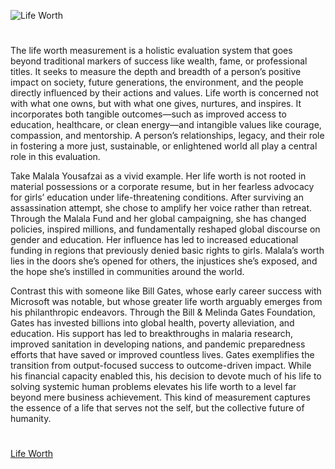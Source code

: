 ![Life Worth](https://github.com/user-attachments/assets/67d106e3-e7d5-4c57-8abe-16993db04f33)

#

The life worth measurement is a holistic evaluation system that goes beyond traditional markers of success like wealth, fame, or professional titles. It seeks to measure the depth and breadth of a person’s positive impact on society, future generations, the environment, and the people directly influenced by their actions and values. Life worth is concerned not with what one owns, but with what one gives, nurtures, and inspires. It incorporates both tangible outcomes—such as improved access to education, healthcare, or clean energy—and intangible values like courage, compassion, and mentorship. A person’s relationships, legacy, and their role in fostering a more just, sustainable, or enlightened world all play a central role in this evaluation.

Take Malala Yousafzai as a vivid example. Her life worth is not rooted in material possessions or a corporate resume, but in her fearless advocacy for girls’ education under life-threatening conditions. After surviving an assassination attempt, she chose to amplify her voice rather than retreat. Through the Malala Fund and her global campaigning, she has changed policies, inspired millions, and fundamentally reshaped global discourse on gender and education. Her influence has led to increased educational funding in regions that previously denied basic rights to girls. Malala’s worth lies in the doors she’s opened for others, the injustices she’s exposed, and the hope she’s instilled in communities around the world.

Contrast this with someone like Bill Gates, whose early career success with Microsoft was notable, but whose greater life worth arguably emerges from his philanthropic endeavors. Through the Bill & Melinda Gates Foundation, Gates has invested billions into global health, poverty alleviation, and education. His support has led to breakthroughs in malaria research, improved sanitation in developing nations, and pandemic preparedness efforts that have saved or improved countless lives. Gates exemplifies the transition from output-focused success to outcome-driven impact. While his financial capacity enabled this, his decision to devote much of his life to solving systemic human problems elevates his life worth to a level far beyond mere business achievement. This kind of measurement captures the essence of a life that serves not the self, but the collective future of humanity.

#

[Life Worth](https://chatgpt.com/g/g-682393aad4048191955835ef04ab18db-life-worth)
